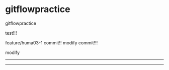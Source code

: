 # gitflowpractice
gitflowpractice

test!!!


feature/huma03-1 commit!!
modify commit!!!

modify

---
---

